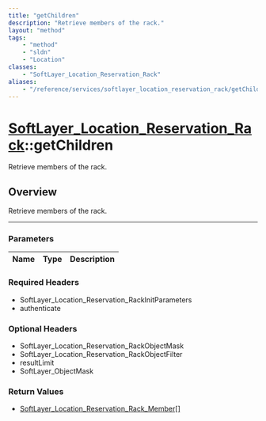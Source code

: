 ```yaml
---
title: "getChildren"
description: "Retrieve members of the rack."
layout: "method"
tags:
    - "method"
    - "sldn"
    - "Location"
classes:
    - "SoftLayer_Location_Reservation_Rack"
aliases:
    - "/reference/services/softlayer_location_reservation_rack/getChildren"
---
```

# [SoftLayer_Location_Reservation_Rack](/reference/services/SoftLayer_Location_Reservation_Rack)::getChildren

Retrieve members of the rack.


## Overview 
Retrieve members of the rack.

-----

### Parameters 
|Name | Type | Description |
| --- | --- | --- |


### Required Headers
* SoftLayer_Location_Reservation_RackInitParameters
* authenticate


### Optional Headers
* SoftLayer_Location_Reservation_RackObjectMask
* SoftLayer_Location_Reservation_RackObjectFilter
* resultLimit
* SoftLayer_ObjectMask

### Return Values
* <a href='/reference/datatypes/SoftLayer_Location_Reservation_Rack_Member'>SoftLayer_Location_Reservation_Rack_Member[] </a>




